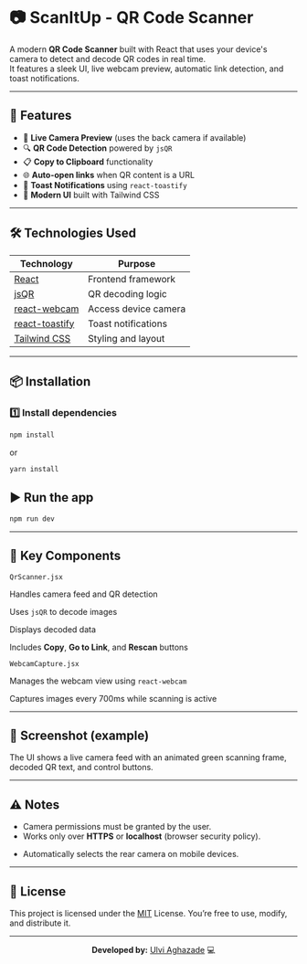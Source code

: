# 📷 ScanItUp - QR Code Scanner

A modern **QR Code Scanner** built with React that uses your device's camera to detect and decode QR codes in real time.  
It features a sleek UI, live webcam preview, automatic link detection, and toast notifications.

---

## 🚀 Features

- 🎥 **Live Camera Preview** (uses the back camera if available)
- 🔍 **QR Code Detection** powered by `jsQR`
- 📋 **Copy to Clipboard** functionality
- 🌐 **Auto-open links** when QR content is a URL
- 🔔 **Toast Notifications** using `react-toastify`
- 🎨 **Modern UI** built with Tailwind CSS

---

## 🛠️ Technologies Used

| Technology                                                              | Purpose              |
| ----------------------------------------------------------------------- | -------------------- |
| [React](https://react.dev/)                                             | Frontend framework   |
| [jsQR](https://github.com/cozmo/jsQR)                                   | QR decoding logic    |
| [react-webcam](https://www.npmjs.com/package/react-webcam)              | Access device camera |
| [react-toastify](https://fkhadra.github.io/react-toastify/introduction) | Toast notifications  |
| [Tailwind CSS](https://tailwindcss.com/)                                | Styling and layout   |

---

## 📦 Installation

### 1️⃣ Install dependencies

```bash
npm install
```

or

```bash
yarn install
```

## ▶️ Run the app

```bash
npm run dev
```

---

## 🧩 Key Components

`QrScanner.jsx`

Handles camera feed and QR detection

Uses `jsQR` to decode images

Displays decoded data

Includes **Copy**, **Go to Link**, and **Rescan** buttons

`WebcamCapture.jsx`

Manages the webcam view using `react-webcam`

Captures images every 700ms while scanning is active

---

## 📱 Screenshot (example)

The UI shows a live camera feed with an animated green scanning frame, decoded QR text, and control buttons.

---

## ⚠️ Notes

- Camera permissions must be granted by the user.
- Works only over **HTTPS** or **localhost** (browser security policy).

* Automatically selects the rear camera on mobile devices.

---

## 📄 License

This project is licensed under the [MIT](https://choosealicense.com/licenses/mit/) License.
You’re free to use, modify, and distribute it.

---

<p align="center"> <b>Developed by:</b> <a href="#">Ulvi Aghazade</a> 💻 </p>
